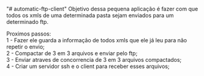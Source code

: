 "# automatic-ftp-client" 
Objetivo dessa pequena aplicação é fazer com que todos os xmls de uma determinada pasta sejam enviados para um determinado ftp.

Proximos passos:<br>
1 - Fazer ele guarda a informação de todos xmls que ele já leu para não repetir o envio;<br>
2 - Compactar de 3 em 3 arquivos e enviar pelo ftp;<br>
3 - Enviar atraves de concorrencia de 3 em 3 arquivos compactados;<br>
4 - Criar um servidor ssh e o client para receber esses arquivos;<br>
